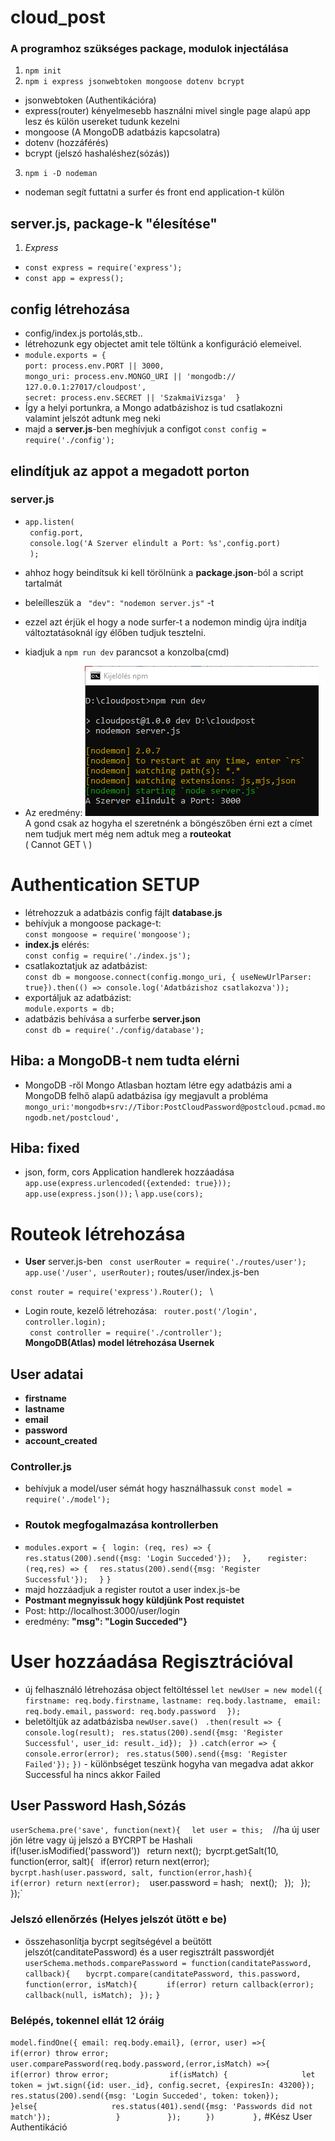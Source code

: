 # cloud_post

### A programhoz szükséges package, modulok injectálása
1. `npm init`
2. `npm i express jsonwebtoken mongoose dotenv bcrypt`
- jsonwebtoken (Authentikációra)
- express(router) kényelmesebb használni mivel single page alapú app lesz és külön usereket tudunk kezelni
- mongoose (A MongoDB adatbázis kapcsolatra)
- dotenv (hozzáférés)
- bcrypt (jelszó hashaléshez(sózás))
3. `npm i -D nodeman` 
- nodeman segít futtatni a surfer és front end application-t külön

## server.js, package-k "élesítése"
1. *Express*
- `const express = require('express');`
- `const app = express();`

## config létrehozása
- config/index.js portolás,stb..
- létrehozunk egy objectet amit tele töltünk a konfiguráció elemeivel.
- ` module.exports = { ` \
   ` port: process.env.PORT || 3000, ` \
   ` mongo_uri: process.env.MONGO_URI || 'mongodb://  127.0.0.1:27017/cloudpost', ` \
    `secret: process.env.SECRET || 'SzakmaiVizsga' 
} ` 
- Így a helyi portunkra, a Mongo adatbázishoz is tud csatlakozni \
valamint jelszót adtunk meg neki
- majd a **server.js**-ben meghívjuk a configot
` const config = require('./config'); ` 

## elindítjuk az appot a megadott porton
### server.js       
- `app.listen( ` \
      `  config.port, ` \
      `  console.log('A Szerver elindult a Port: %s',config.port) ` \
      `  ); `
- ahhoz hogy beindítsuk ki kell törölnünk a **package.json**-ból a script tartalmát
- beleílleszük a ` "dev": "nodemon server.js"` -t
- ezzel azt érjük el hogy a node surfer-t a nodemon mindig újra indítja változtatásoknál így élőben tudjuk tesztelni.

- kiadjuk a `npm run dev` parancsot a konzolba(cmd)
- Az eredmény: 
![](./ReadMePics/npmrundevtest.png)
A gond csak az hogyha el szeretnénk a böngészőben érni ezt a címet
nem tudjuk mert még nem adtuk meg a **routeokat**  
( Cannot GET \ )

# Authentication SETUP
- létrehozzuk a adatbázis config fájlt **database.js**
- behívjuk a mongoose package-t: \
`const mongoose = require('mongoose');`
- **index.js** elérés: \
`const config = require('./index.js');`
- csatlakoztatjuk az adatbázist: \
`const db = mongoose.connect(config.mongo_uri, { useNewUrlParser: true}).then(() => console.log('Adatbázishoz csatlakozva'));`
- exportáljuk az adatbázist: \
` module.exports = db; `
- adatbázis behívása a surferbe **server.json** \
` const db = require('./config/database'); `
 ## Hiba: a MongoDB-t nem tudta elérni
 - MongoDB -ről Mongo Atlasban hoztam létre egy adatbázis ami a MongoDB felhő alapű adatbázisa így megjavult a probléma
 ` mongo_uri:'mongodb+srv://Tibor:PostCloudPassword@postcloud.pcmad.mongodb.net/postcloud', `
 ## Hiba: fixed
 - json, form, cors Application handlerek hozzáadása
 `app.use(express.urlencoded({extended: true}));` \
 `app.use(express.json());` \ 
 `app.use(cors);`
 # Routeok létrehozása
 - **User**
 server.js-ben
 ` const userRouter = require('./routes/user');` \
 ` app.use('/user', userRouter); `
 routes/user/index.js-ben

 `const router = require('express').Router(); ` \
- Login route, kezelő létrehozása: 
 ` router.post('/login', controller.login);` \
 ` const controller = require('./controller');` \
 **MongoDB(Atlas) model létrehozása Usernek**
 ## User adatai
 - **firstname**
 - **lastname**
 - **email**
 - **password**
 - **account_created**
 ### Controller.js
 - behívjuk a model/user sémát hogy használhassuk
 ` const model = require('./model'); `
 - ### Routok megfogalmazása kontrollerben 
 - `modules.export = { ` 
    ` login: (req, res) => { `
      `  res.status(200).send({msg: 'Login Succeded'});` 
  `  },` 
 `   register: (req,res) => {` 
      `  res.status(200).send({msg: 'Register Successful'});` 
  `  }` 
`}`
- majd hozzáadjuk a register routot a user index.js-be
- **Postmant megnyissuk hogy küldjünk Post requistet**
- Post: http://localhost:3000/user/login
-  eredmény: **"msg": "Login Succeded"}**
# User hozzáadása Regisztrációval
- új felhasználó létrehozása object feltöltéssel
`let newUser = new model({  `
            ` firstname: req.body.firstname, `
            ` lastname: req.body.lastname, `
           `  email: req.body.email, `
            ` password: req.body.password `
      `   }); `
- beletöltjük az adatbázisba `newUser.save()`
       ` .then(result => {`
            `console.log(result);`
           ` res.status(200).send({msg: 'Register Successful', user_id: result._id});`
       ` })`
        `.catch(error => {`
           ` console.error(error);`
           ` res.status(500).send({msg: 'Register Failed'});`
        `})`
        - különbséget teszünk hogyha van megadva adat akkor Successful ha nincs akkor Failed
## User Password Hash,Sózás
`userSchema.pre('save', function(next){`
  `  let user = this;`
`
  `  //ha új user jön létre vagy új jelszó a BYCRPT be Hashali`
    `if(!user.isModified('password'))`
  `  return next();`
    `bycrpt.getSalt(10, function(error, salt){`
  `      if(error) return next(error);`
`
        `bycrpt.hash(user.password, salt, function(error,hash){`
  `          if(error) return next(error);`
`
  `          user.password = hash;`
  `          next();`
 `       });`
`    });`
`});`

### Jelszó ellenőrzés (Helyes jelszót ütött e be)
- összehasonlítja bycrpt segítségével a beütött jelszót(canditatePassword) és a user regisztrált passwordjét
`userSchema.methods.comparePassword = function(canditatePassword, callback){`
 `   bycrpt.compare(canditatePassword, this.password, function(error, isMatch){`
  `      if(error) return callback(error);`
       ` callback(null, isMatch);`
   ` });`
`}` 
### Belépés, tokennel ellát 12 óráig
`model.findOne({ email: req.body.email}, (error, user) =>{`
 `           if(error) throw error;`
  `          user.comparePassword(req.body.password,(error,isMatch) =>{`
   `             if(error) throw error;`
   `             if(isMatch) {`
    `                let token = jwt.sign({id: user._id}, config.secret, {expiresIn: 43200});`
    `                res.status(200).send({msg: 'Login Succeded', token: token});`
   `             }else{`
    `                res.status(401).send({msg: 'Passwords did not match'});`
  `              }`
  `          });`
  `      })      `
 `   },`
#Kész User Authentikáció















